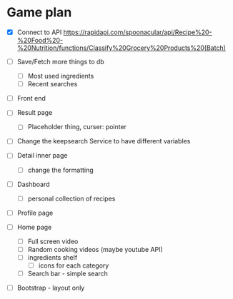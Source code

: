 # Game plan

- [x] Connect to API
https://rapidapi.com/spoonacular/api/Recipe%20-%20Food%20-%20Nutrition/functions/Classify%20Grocery%20Products%20(Batch)
- [ ] Save/Fetch more things to db
  - [ ] Most used ingredients
  - [ ] Recent searches
- [ ] Front end


- [ ] Result page
  - [ ] Placeholder thing, curser: pointer
- [ ] Change the keepsearch Service to have different variables
- [ ] Detail inner page
  - [ ] change the formatting
- [ ] Dashboard
  - [ ] personal collection of recipes
- [ ] Profile page


- [ ] Home page
  - [ ] Full screen video
  - [ ] Random cooking videos (maybe youtube API)
  - [ ] ingredients shelf
    - [ ] icons for each category
  - [ ] Search bar - simple search
- [ ] Bootstrap - layout only

